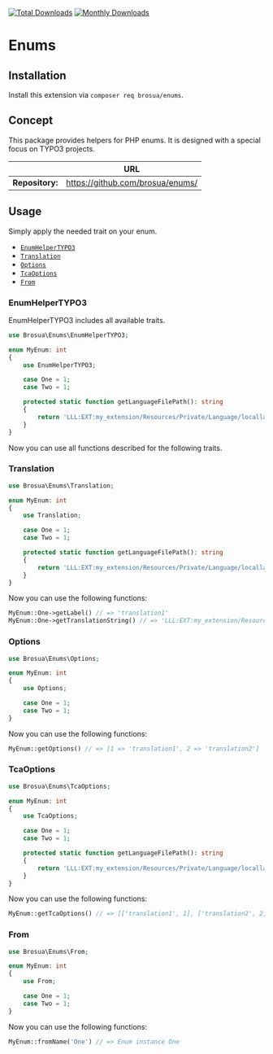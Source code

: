 [![Total Downloads](https://poser.pugx.org/brosua/enums/d/total)](https://packagist.org/packages/brosua/enums)
[![Monthly Downloads](https://poser.pugx.org/brosua/enums/d/monthly)](https://packagist.org/packages/brosua/enums)

# Enums

## Installation
Install this extension via `composer req brosua/enums`.

## Concept
This package provides helpers for PHP enums. It is designed with a special focus on TYPO3 projects.

|                  | URL                                                       |
|------------------|-----------------------------------------------------------|
| **Repository:**  | https://github.com/brosua/enums/                          |

## Usage

Simply apply the needed trait on your enum.

- [`EnumHelperTYPO3`](#enumhelpertypo3)
- [`Translation`](#translation)
- [`Options`](#options)
- [`TcaOptions`](#tcaoptions)
- [`From`](#from)

### EnumHelperTYPO3

EnumHelperTYPO3 includes all available traits.


```php
use Brosua\Enums\EnumHelperTYPO3;

enum MyEnum: int
{
    use EnumHelperTYPO3;

    case One = 1;
    case Two = 1;

    protected static function getLanguageFilePath(): string
    {
        return 'LLL:EXT:my_extension/Resources/Private/Language/locallang.xlf:myEnum.';
    }
}
```

Now you can use all functions described for the following traits.

### Translation

```php
use Brosua\Enums\Translation;

enum MyEnum: int
{
    use Translation;

    case One = 1;
    case Two = 1;

    protected static function getLanguageFilePath(): string
    {
        return 'LLL:EXT:my_extension/Resources/Private/Language/locallang.xlf:myEnum.';
    }
}
```

Now you can use the following functions:
```php
MyEnum::One->getLabel() // => 'translation1'
MyEnum::One->getTranslationString() // => 'LLL:EXT:my_extension/Resources/Private/Language/locallang.xlf:myEnum.One'
```

### Options

```php
use Brosua\Enums\Options;

enum MyEnum: int
{
    use Options;

    case One = 1;
    case Two = 1;
}
```

Now you can use the following functions:
```php
MyEnum::getOptions() // => [1 => 'translation1', 2 => 'translation2']
```

### TcaOptions

```php
use Brosua\Enums\TcaOptions;

enum MyEnum: int
{
    use TcaOptions;

    case One = 1;
    case Two = 1;

    protected static function getLanguageFilePath(): string
    {
        return 'LLL:EXT:my_extension/Resources/Private/Language/locallang.xlf:myEnum.';
    }
}
```

Now you can use the following functions:
```php
MyEnum::getTcaOptions() // => [['translation1', 1], ['translation2', 2]]
```

### From

```php
use Brosua\Enums\From;

enum MyEnum: int
{
    use From;

    case One = 1;
    case Two = 1;
}
```

Now you can use the following functions:
```php
MyEnum::fromName('One') // => Enum instance One
```
